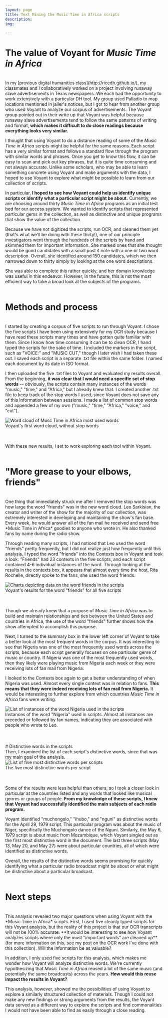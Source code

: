 ```yaml
---
layout: page
title: Text Mining the Music Time in Africa scripts
description:
img:

---
```


# The value of Voyant for *Music Time in Africa*
<br/>
In my [previous digital humanities class](http://ricedh.github.io/), my classmates and I collaboratively worked on a project involving runaway slave advertisements in Texas newspapers. We each had the opportunity to work extensively with a particular DH tool. My group used Palladio to map locations mentioned in jailer's notices, but I got to hear from another group who used Voyant to analyze our corpus of advertisements. The Voyant group pointed out in their write up that Voyant was helpful because runaway slave advertisements tend to follow the same patterns of writing and format, <strong>which makes it difficult to do close readings because everything looks very similar.</strong>

I thought that using Voyant to do a distance reading of some of the *Music Time in Africa* scripts might be helpful for the same reasons. Each script has a very similar format and follows a standard flow through the program with similar words and phrases. Once you get to know this flow, it can be easy to scan and pick out key phrases, but it is quite time consuming and not always accurate. Unlike some scholars, who may be able to learn something concrete using Voyant and make arguments with the data, I hoped to use Voyant to explore what might be possible to learn from our collection of scripts.

In particular, **I hoped to see how Voyant could help us identify unique scripts or identify what a particular script might be about.** Currently, we are choosing around thirty *Music Time in Africa* programs as an initial test bed for our access system. We wanted to identify scripts that represented particular gems in the collection, as well as distinctive and unique programs that show the value of the collection.

Because we have not digitized the scripts, run OCR, and cleaned them yet (that's what we'll be doing with these thirty!), one of our principle investigators went through the hundreds of the scripts by hand and skimmed them for important information. She marked ones that she thought would be good candidates with a small post it note with a one or two word description. Overall, she identified around 150 candidates, which we then narrowed down to thirty simply by looking at the one word descriptions.

She was able to complete this rather quickly, and her domain knowledge was useful in this endeavor. However, in the future, this is not the most efficient way to take a broad look at the subjects of the programs.
<br/>
<br/>
# Methods and process
<br/>
I started by creating a corpus of five scripts to run through Voyant. I chose the five scripts I have been using extensively for my OCR study because I have read these scripts many times and have gotten quite familiar with them. Since I know how time consuming it can be to clean OCR, I hand typed the scripts for the sake of time. I included the markers in the script, such as "VOICE:" and "MUSIC CUT," though I later wish I had taken these out. I saved each script in a separate .txt file within the same folder. I named each document by its date in ISO format.

I then uploaded the five .txt files to Voyant and evaluated my results overall. From the beginning, **it was clear that I would need a specific set of stop words** -- obviously, the scripts contain many instances of the words "music," "time," and "Africa," but I already knew that. I created another .txt file to keep track of the stop words I used, since Voyant does not save any of this information between sessions. I made a list of common stop words and appended a few of my own ("music," "time," "Africa," "voice," and "cut").

<div class="img_row">
	<img class="col three" src="/img/voyant-post/first-wordcloud.png" alt="Word cloud of Musc Time in Africa most used words" title="MTiA Word Cloud"/>
</div>
<div class="col three caption">
	Voyant's first word cloud, without stop words
</div>
<br/>
<br/>

With these new results, I set to work exploring each tool within Voyant.
<br/>
<br/>
# "More grease to your elbows, friends"
<br/>
One thing that immediately struck me after I removed the stop words was how large the word "friends" was in the new word cloud. Leo Sarkisian, the creator and writer of the show for the majority of our collection, was extremely interested in developing and maintaining the show's fan base. Every week, he would answer all of the fan mail he received and send free *Music Time in Africa* goodies to anyone who wrote in. He also thanked fans by name during the radio show.

Through reading many scripts, I had noticed that Leo used the word "friends" pretty frequently, but I did not realize just how frequently until this analysis. I typed the word "friends" into the Contexts box in Voyant and took a look. "Friends" had 23 contexts in the five scripts, and each script contained 4-6 individual instances of the word. Through looking at the results in the contexts box, it appears that almost every time the host, Rita Rochelle, directly spoke to the fans, she used the word friends.

<div class="img_row">
	<img class="col three" src="/img/voyant-post/friends-voyant.png" alt="Charts depicting data on the word friends in the scripts" title="Usage of the word friends in MTiA scripts"/>
</div>
<div class="col three caption">
	Voyant's results for the word "friends" for all five scripts
</div>
<br/>
<br/>

Though we already knew that a purpose of *Music Time in Africa* was to build and maintain relationships and ties between the United States and countries in Africa, the use of the word "friends" further shows how the show attempted to accomplish this purpose.

Next, I turned to the summary box in the lower left corner of Voyant to take a better look at the most frequent words in the corpus. It was interesting to see that Nigeria was one of the most frequently used words across the scripts, because each script generally focuses on one particular genre of music or country. If Nigeria was one of the most frequently used words, then they likely were playing music from Nigeria each week or they were receiving lots of fan mail from Nigeria.

I looked to the Contexts box again to get a better understanding of when Nigeria was used. Almost every single context was in relation to fans. **This means that they were indeed receiving lots of fan mail from Nigeria.** It would be interesting to further explore from which countries *Music Time in Africa* fans were writing.

<div class="img_row">
	<img class="col three" src="/img/voyant-post/nigeria-voyant.png" alt="List of instances of the word Nigeria used in the scripts" title="Instances of the word Nigeria used in scripts"/>
</div>
<div class="col three caption">
	Instances of the word "Nigeria" used in scripts. Almost all instances are preceded or followed by fan names, indicating they are associated with people who wrote to Leo.
</div>
<br/>
<br/>
<br/>
# Distinctive words in the scripts
<br/>
Then, I examined the list of each script's distinctive words, since that was my main goal of the analysis.

<div class="img_row">
	<img class="col three" src="/img/voyant-post/distinctive-words-voyant.png" alt="List of five most distinctive words per scripts" title="Distinctive words"/>
</div>
<div class="col three caption">
	The five most distinctive words per script
</div>
<br/>
<br/>

Some of the results were less helpful than others, so I took a closer look in particular at the countries listed and any words that looked like musical genres or groups of people. **From my knowledge of these scripts, I knew that Voyant had successfully identified the main subjects of each radio program.**

Voyant identified "muchongolo," "ihubo," and "nguni" as distinctive words for the April 29, 1979 script. This particular program was about the music of Niger, specifically the Muchongolo dance of the Nguni. Similarly, the May 6, 1979 script is about music from Mozambique, which Voyant singled out as the first most distinctive word in the document. The last three scripts (May 13, May 20, and May 27) were about particular countries, all of which were  identified as distinctive words.

Overall, the results of the distinctive words seems promising for quickly identifying what a particular radio broadcast might be about or what might be distinctive about a particular broadcast.
<br/>
<br/>
# Next steps
<br/>
This analysis revealed two major questions when using Voyant with the *Music Time in Africa* scripts. First, I used five cleanly typed scripts for this Voyant analysis, but the reality of this project is that our OCR transcripts will not be 100% accurate. **It would be interesting to see how Voyant analyzes scripts where only the most "important words" are cleaned up** (for more information on this, see my post on the OCR work I've done with this collection). Will the information be as valuable?

In addition, I only used five scripts for this analysis, which makes me wonder how Voyant will analyze distinctive words. We're currently hypothesizing that *Music Time in Africa* reused a lot of the same music (and potentially the same broadcasts) across the years. **How would this reuse impact the results in Voyant?**

This analysis, however, showed me the possibilities of using Voyant to explore a similarly structured collection of materials. Though I could not make any new findings or strong arguments from the results, the Voyant data served as a different way to explore the scripts and find commonalities I would not have been able to find as easily through a close reading.

